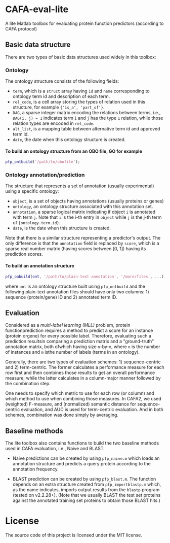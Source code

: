 # CAFA-eval-lite
A lite Matlab toolbox for evaluating protein function predictors (according to CAFA protocol)

## Basic data structure
There are two types of basic data structures used widely in this toolbox:

### Ontology
The ontology structure consists of the following fields:
* `term`, which is a `struct` array having `id` and `name` corresponding to ontology term id and description of each term.
* `rel_code`, is a cell array storing the types of relation used in this structure, for example `{'is_a', 'part_of'}`.
* `DAG`, a sparse integer matrix encoding the relations between terms, i.e., `DAG(i, j) = 1` indicates term `i` and `j` has the type `1` relation, while those relation types are encoded in `rel_code`.
* `alt_list`, is a mapping table between alternative term id and approved term id.
* `date`, the date when this ontology structure is created.

#### To build an ontology structure from an OBO file, GO for example
```matlab
pfp_ontbuild('/path/to/obofile');
```

### Ontology annotation/prediction
The structure that represents a set of annotation (usually experimental) using a
specific ontology:
* `object`, is a set of objects having annotations (usually proteins or genes)
* `ontology`, an ontology structure associated with this annotation set.
* `annotation`, a sparse logical matrix indicating if object `i` is annotated with term `j`. Note that `i` is the i-th entry in `object` while `j` is the j-th term of `{ontology.term.id}`.
* `date`, is the date when this structure is created.

Note that there is a similar structure representing a predictor's output. The only difference is that the `annotation` field is replaced by `score`, which is a sparse real number matrix (having scores between [0, 1]) having its prediction scores.

#### To build an annotation structure
```matlab
pfp_oabuild(ont, '/path/to/plain-text-annotation', '/more/files', ...);
```
where `ont` is an ontology structure built using `pfp_ontbuild` and the following plain-text annotation files should have only two columns: 1) sequence (protein/gene) ID and 2) annotated term ID.

## Evaluation
Considered as a *multi-label learning (MLL)* problem, protein functionprediction requires a method to predict a score for an instance (protein orgene) for every possible label. Therefore, evaluating such a prediction resultsin comparing a prediction matrix and a "ground-truth" annotation matrix, both ofwhich having size `n`-by-`m`, where `n` is the number of instances and `m` isthe number of labels (terms in an ontology).

Generally, there are two types of evaluation schemes: 1) sequence-centric and 2) term-centric. The former calculates a performance measure for each row first and then combines those results to get an overall performance measure; while the latter calculates in a column-major manner followed by the combination step.

One needs to specify which metric to use for each row (or column) and which method to use when combining those measures. In CAFA2, we used (weighted) F-measure, and (normalized) semantic distance for sequence-centric evaluation, and AUC is used for term-centric evaluation. And in both schemes, combination was done simply by averaging.

## Baseline methods
The lite toolbox also contains functions to build the two baseline methods used in CAFA evaluation, i.e., Naive and BLAST.

* Naive predictions can be created by using `pfp_naive.m` which loads an annotation structure and predicts a query protein according to the annotation frequency.

* BLAST prediction can be created by using `pfp_blast.m`. The function depends on an extra structure created from `pfp_importblastp.m` which, as the name indicates, imports output results from the `blastp` program (tested on v2.2.28+).  (Note that we usually BLAST the test set proteins against the annotated training set proteins to obtain those BLAST hits.)

# License
The source code of this project is licensed under the MIT license.
